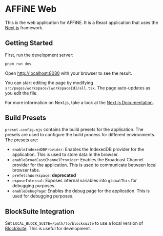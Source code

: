 # AFFiNE Web

This is the web application for AFFiNE. It is a React application that uses the [Next.js](https://nextjs.org/) framework.

## Getting Started

First, run the development server:

```bash
pnpm run dev
```

Open [http://localhost:8080](http://localhost:3000) with your browser to see the result.

You can start editing the page by modifying `src/pages/workspace/[workspaceId]/all.tsx`. The page auto-updates as you edit the file.

For more information on Next.js, take a look at the [Next.js Documentation](https://nextjs.org/docs).

## Build Presets

`preset.config.mjs` contains the build presets for the application. The presets are used to configure the build process for different environments. The presets are:

- `enableIndexedDBProvider`: Enables the IndexedDB provider for the application. This is used to store data in the browser.
- `enableBroadCastChannelProvider`: Enables the Broadcast Channel provider for the application. This is used to communicate between local browser tabs.
- `prefetchWorkspace`: **deprecated**
- `exposeInternal`: Exposes internal variables into `globalThis` for debugging purposes.
- `enableDebugPage`: Enables the debug page for the application. This is used for debugging purposes.

## BlockSuite Integration

Set `LOCAL_BLOCK_SUITE=/path/to/blocksuite` to use a local version of [BlockSuite](https://github.com/toeverything/blocksuite). This is useful for development.
